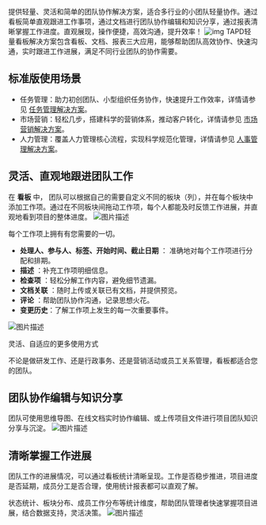 提供轻量、灵活和简单的团队协作解决方案，适合多行业的小团队轻量协作。通过看板简单直观跟进工作事项，通过文档进行团队协作编辑和知识分享，通过报表清晰掌握工作进度。直观展现，操作便捷，高效沟通，提升效率！
![img](https://main.qcloudimg.com/raw/6b76adee47fc2b69d977dfb001a72dfc.png)
TAPD轻量看板解决方案包含看板、文档、报表三大应用，能够帮助团队高效协作、快速沟通，实时跟进工作进展，满足不同行业团队的协作需要。

## 标准版使用场景

- 任务管理：助力初创团队、小型组织任务协作，快速提升工作效率，详情请参见 [任务管理解决方案](https://www.tapd.cn/official/solution_example/dev)。
- 市场营销：轻松几步，搭建科学的营销体系，推动客户转化，详情请参见 [市场营销解决方案](https://www.tapd.cn/official/solution_example/market)。
- 人力管理：覆盖人力管理核心流程，实现科学规范化管理，详情请参见 [人事管理解决方案](https://www.tapd.cn/official/solution_example/hr)。

## 灵活、直观地跟进团队工作

在 **看板** 中， 团队可以根据自己的需要自定义不同的板块（列），并在每个板块中添加工作项。通过在不同板块间拖动工作项，每个人都能及时反馈工作进展，并直观地看到项目的整体进度。
![图片描述](https://main.qcloudimg.com/raw/76475e85dee97c8ebce69a3eda2b3e9c.png)

每个工作项上拥有有您需要的一切。
- **处理人、参与人、标签、开始时间、截止日期** ： 准确地对每个工作项进行分配和排期。
- **描述** ：补充工作项明细信息。
- **检查项** ：轻松分解工作内容，避免细节遗漏。
- **文档关联** ：随时上传或关联已有文档，并提供预览。
- **评论** ：帮助团队协作沟通，记录思想火花。
- **变更历史**：了解工作项上发生的每一次重要事件。

![图片描述](https://main.qcloudimg.com/raw/fb5d9792b0178f485d447646180dd906.jpg)

灵活、自适应的更多使用方式

不论是做研发工作、还是行政事务、还是营销活动或员工关系管理，看板都适合您的团队。

 

## 团队协作编辑与知识分享

团队可使用思维导图、在线文档实时协作编辑、或上传项目文件进行项目团队知识分享与沉淀。
![图片描述](https://main.qcloudimg.com/raw/46c0afa3653d39e1290257c79a61ee30.png)

 

## 清晰掌握工作进展

团队工作的进展情况，可以通过看板统计清晰呈现。工作是否稳步推进，项目进度是否延期，成员分工是否合理，使用统计报表都可以直观了解。

状态统计、板块分布、成员工作分布等统计维度，帮助团队管理者快速掌握项目进展，结合数据支持，灵活决策。
![图片描述](https://main.qcloudimg.com/raw/91e67992675823288a2ec35dfbc7e75f.png)

 
